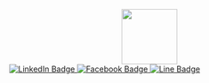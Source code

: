 <div id="header" align="center">
  <img src="https://media.giphy.com/media/RN8FdaB6T1bkkI5n4I/giphy.gif" width="100"/>
</div>

<div id="badges">
  <a href="your-linkedin-URL">
      <img src="https://img.shields.io/badge/LinkedIn-blue?style=for-the-badge&logo=linkedin&logoColor=white" alt="LinkedIn Badge"/>
   </a>
   <a href="https://www.facebook.com/lotus.natthaphorn">
      <img src="https://img.shields.io/badge/-Facebook-blue?style=for-the-badge&logo=facebook&logoColor=white" alt="Facebook Badge"/>
   </a>
   <a href="your-linkedin-URL">
      <img src="https://img.shields.io/badge/Line-green?style=for-the-badge&logo=twitter&logoColor=white" alt="Line Badge"/>
    </a>
</div>
